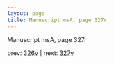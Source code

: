 ```yaml
---
layout: page
title: Manuscript msA, page 327r
---
```


Manuscript msA, page 327r

prev:  [326v](../326v) | next:  [327v](../327v)
